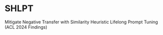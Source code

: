 # SHLPT
Mitigate Negative Transfer with Similarity Heuristic Lifelong Prompt Tuning (ACL 2024 Findings)
